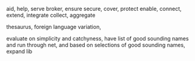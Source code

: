 aid, help, serve
broker,
ensure
secure, cover, protect
enable, connect, extend, integrate
collect, aggregate

thesaurus, foreign language variation,

evaluate on simplicity and catchyness, have list of good sounding names and run through net, and based on selections of good sounding names, expand lib
